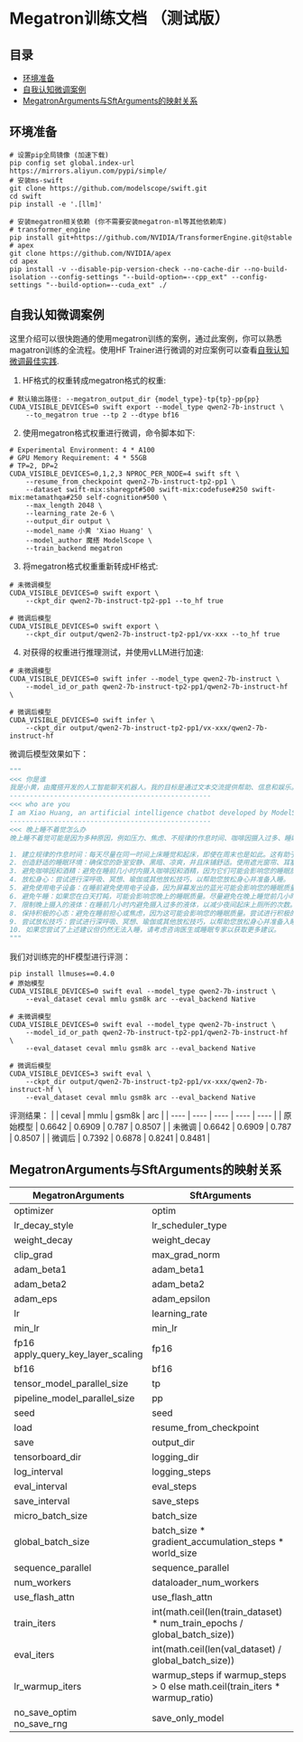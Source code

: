 # Megatron训练文档 （测试版）

## 目录
- [环境准备](#环境准备)
- [自我认知微调案例](#自我认知微调案例)
- [MegatronArguments与SftArguments的映射关系](#MegatronArguments与SftArguments的映射关系)


## 环境准备

```shell
# 设置pip全局镜像 (加速下载)
pip config set global.index-url https://mirrors.aliyun.com/pypi/simple/
# 安装ms-swift
git clone https://github.com/modelscope/swift.git
cd swift
pip install -e '.[llm]'

# 安装megatron相关依赖 (你不需要安装megatron-ml等其他依赖库)
# transformer_engine
pip install git+https://github.com/NVIDIA/TransformerEngine.git@stable
# apex
git clone https://github.com/NVIDIA/apex
cd apex
pip install -v --disable-pip-version-check --no-cache-dir --no-build-isolation --config-settings "--build-option=--cpp_ext" --config-settings "--build-option=--cuda_ext" ./
```


## 自我认知微调案例
这里介绍可以很快跑通的使用megatron训练的案例，通过此案例，你可以熟悉magatron训练的全流程。使用HF Trainer进行微调的对应案例可以查看[自我认知微调最佳实践](自我认知微调最佳实践.md).

1. HF格式的权重转成megatron格式的权重:
```shell
# 默认输出路径: --megatron_output_dir {model_type}-tp{tp}-pp{pp}
CUDA_VISIBLE_DEVICES=0 swift export --model_type qwen2-7b-instruct \
    --to_megatron true --tp 2 --dtype bf16
```

2. 使用megatron格式权重进行微调，命令脚本如下:
```shell
# Experimental Environment: 4 * A100
# GPU Memory Requirement: 4 * 55GB
# TP=2, DP=2
CUDA_VISIBLE_DEVICES=0,1,2,3 NPROC_PER_NODE=4 swift sft \
    --resume_from_checkpoint qwen2-7b-instruct-tp2-pp1 \
    --dataset swift-mix:sharegpt#500 swift-mix:codefuse#250 swift-mix:metamathqa#250 self-cognition#500 \
    --max_length 2048 \
    --learning_rate 2e-6 \
    --output_dir output \
    --model_name 小黄 'Xiao Huang' \
    --model_author 魔搭 ModelScope \
    --train_backend megatron
```

3. 将megatron格式权重重新转成HF格式:
```shell
# 未微调模型
CUDA_VISIBLE_DEVICES=0 swift export \
    --ckpt_dir qwen2-7b-instruct-tp2-pp1 --to_hf true

# 微调后模型
CUDA_VISIBLE_DEVICES=0 swift export \
    --ckpt_dir output/qwen2-7b-instruct-tp2-pp1/vx-xxx --to_hf true
```

4. 对获得的权重进行推理测试，并使用vLLM进行加速:
```shell
# 未微调模型
CUDA_VISIBLE_DEVICES=0 swift infer --model_type qwen2-7b-instruct \
    --model_id_or_path qwen2-7b-instruct-tp2-pp1/qwen2-7b-instruct-hf \

# 微调后模型
CUDA_VISIBLE_DEVICES=0 swift infer \
    --ckpt_dir output/qwen2-7b-instruct-tp2-pp1/vx-xxx/qwen2-7b-instruct-hf
```

微调后模型效果如下：
```python
"""
<<< 你是谁
我是小黄，由魔搭开发的人工智能聊天机器人。我的目标是通过文本交流提供帮助、信息和娱乐。如果您有任何问题或需要帮助，请随时向我提问。
--------------------------------------------------
<<< who are you
I am Xiao Huang, an artificial intelligence chatbot developed by ModelScope. My purpose is to provide assistance, information, and entertainment through text communication. If you have any questions or need help, please feel free to ask me at any time.
--------------------------------------------------
<<< 晚上睡不着觉怎么办
晚上睡不着觉可能是因为多种原因，例如压力、焦虑、不规律的作息时间、咖啡因摄入过多、睡眠环境不佳等。以下是一些可能有助于改善睡眠质量的建议：

1. 建立规律的作息时间：每天尽量在同一时间上床睡觉和起床，即使在周末也是如此。这有助于调整您的生物钟并改善睡眠质量。
2. 创造舒适的睡眠环境：确保您的卧室安静、黑暗、凉爽，并且床铺舒适。使用遮光窗帘、耳塞或白噪音机等设备可以帮助创造一个更舒适的睡眠环境。
3. 避免咖啡因和酒精：避免在睡前几小时内摄入咖啡因和酒精，因为它们可能会影响您的睡眠质量。
4. 放松身心：尝试进行深呼吸、冥想、瑜伽或其他放松技巧，以帮助您放松身心并准备入睡。
5. 避免使用电子设备：在睡前避免使用电子设备，因为屏幕发出的蓝光可能会影响您的睡眠质量。
6. 避免午睡：如果您在白天打盹，可能会影响您晚上的睡眠质量。尽量避免在晚上睡觉前几小时内打盹。
7. 限制晚上摄入的液体：在睡前几小时内避免摄入过多的液体，以减少夜间起床上厕所的次数。
8. 保持积极的心态：避免在睡前担心或焦虑，因为这可能会影响您的睡眠质量。尝试进行积极的思考，例如思考您期待的第二天的事情。
9. 尝试放松技巧：尝试进行深呼吸、冥想、瑜伽或其他放松技巧，以帮助您放松身心并准备入睡。
10. 如果您尝试了上述建议但仍然无法入睡，请考虑咨询医生或睡眠专家以获取更多建议。
"""
```

我们对训练完的HF模型进行评测：
```shell
pip install llmuses==0.4.0
# 原始模型
CUDA_VISIBLE_DEVICES=0 swift eval --model_type qwen2-7b-instruct \
    --eval_dataset ceval mmlu gsm8k arc --eval_backend Native

# 未微调模型
CUDA_VISIBLE_DEVICES=0 swift eval --model_type qwen2-7b-instruct \
    --model_id_or_path qwen2-7b-instruct-tp2-pp1/qwen2-7b-instruct-hf \
    --eval_dataset ceval mmlu gsm8k arc --eval_backend Native

# 微调后模型
CUDA_VISIBLE_DEVICES=3 swift eval \
    --ckpt_dir output/qwen2-7b-instruct-tp2-pp1/vx-xxx/qwen2-7b-instruct-hf \
    --eval_dataset ceval mmlu gsm8k arc --eval_backend Native
```

评测结果：
|     |  ceval    | mmlu   | gsm8k    | arc   |
| ---- | ---- | ---- | ---- | ---- |
|  原始模型  |    0.6642  |  0.6909    |    0.787  |  0.8507    |
|  未微调  |    0.6642  |  0.6909    |    0.787  |  0.8507    |
|  微调后  |   0.7392   |    0.6878  |  0.8241    |    0.8481  |

## MegatronArguments与SftArguments的映射关系
|  MegatronArguments    |  SftArguments |
| ---- | ---- |
|   optimizer   | optim |
|   lr_decay_style   | lr_scheduler_type |
|  weight_decay  | weight_decay |
| clip_grad   |  max_grad_norm |
|   adam_beta1 | adam_beta1 |
|  adam_beta2  | adam_beta2 |
| adam_eps  | adam_epsilon |
|  lr  | learning_rate |
|  min_lr  | min_lr |
|   fp16<br> apply_query_key_layer_scaling | fp16 |
|  bf16  | bf16 |
|  tensor_model_parallel_size  | tp |
|  pipeline_model_parallel_size  | pp |
|  seed  | seed |
|  load  | resume_from_checkpoint |
|  save  | output_dir |
|  tensorboard_dir  | logging_dir |
|  log_interval  | logging_steps |
|  eval_interval  | eval_steps |
|  save_interval  | save_steps |
|  micro_batch_size  | batch_size |
|  global_batch_size  | batch_size * gradient_accumulation_steps * world_size |
|  sequence_parallel  | sequence_parallel |
|  num_workers  | dataloader_num_workers |
|  use_flash_attn  | use_flash_attn |
|  train_iters  | int(math.ceil(len(train_dataset) * num_train_epochs / global_batch_size)) |
|  eval_iters  | int(math.ceil(len(val_dataset) / global_batch_size)) |
|  lr_warmup_iters  |  warmup_steps if warmup_steps > 0 else math.ceil(train_iters * warmup_ratio) |
|  no_save_optim<br>no_save_rng  | save_only_model |
